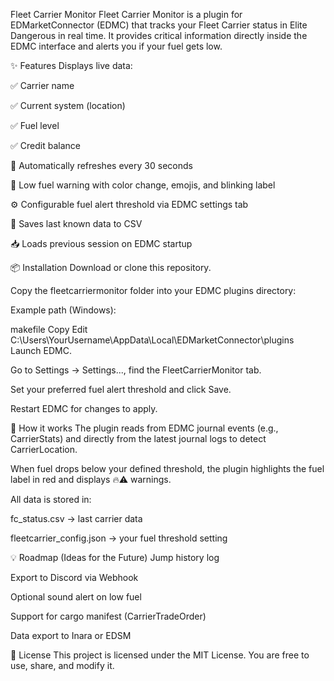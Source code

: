 Fleet Carrier Monitor
Fleet Carrier Monitor is a plugin for EDMarketConnector (EDMC) that tracks your Fleet Carrier status in Elite Dangerous in real time.
It provides critical information directly inside the EDMC interface and alerts you if your fuel gets low.

✨ Features
Displays live data:

✅ Carrier name

✅ Current system (location)

✅ Fuel level

✅ Credit balance

🔁 Automatically refreshes every 30 seconds

🔔 Low fuel warning with color change, emojis, and blinking label

⚙️ Configurable fuel alert threshold via EDMC settings tab

💾 Saves last known data to CSV

📥 Loads previous session on EDMC startup

📦 Installation
Download or clone this repository.

Copy the fleetcarriermonitor folder into your EDMC plugins directory:

Example path (Windows):

makefile
Copy
Edit
C:\Users\YourUsername\AppData\Local\EDMarketConnector\plugins
Launch EDMC.

Go to Settings → Settings..., find the FleetCarrierMonitor tab.

Set your preferred fuel alert threshold and click Save.

Restart EDMC for changes to apply.

🧠 How it works
The plugin reads from EDMC journal events (e.g., CarrierStats) and directly from the latest journal logs to detect CarrierLocation.

When fuel drops below your defined threshold, the plugin highlights the fuel label in red and displays 🔥⚠️ warnings.

All data is stored in:

fc_status.csv → last carrier data

fleetcarrier_config.json → your fuel threshold setting

💡 Roadmap (Ideas for the Future)
 Jump history log

 Export to Discord via Webhook

 Optional sound alert on low fuel

 Support for cargo manifest (CarrierTradeOrder)

 Data export to Inara or EDSM

📜 License
This project is licensed under the MIT License.
You are free to use, share, and modify it.
